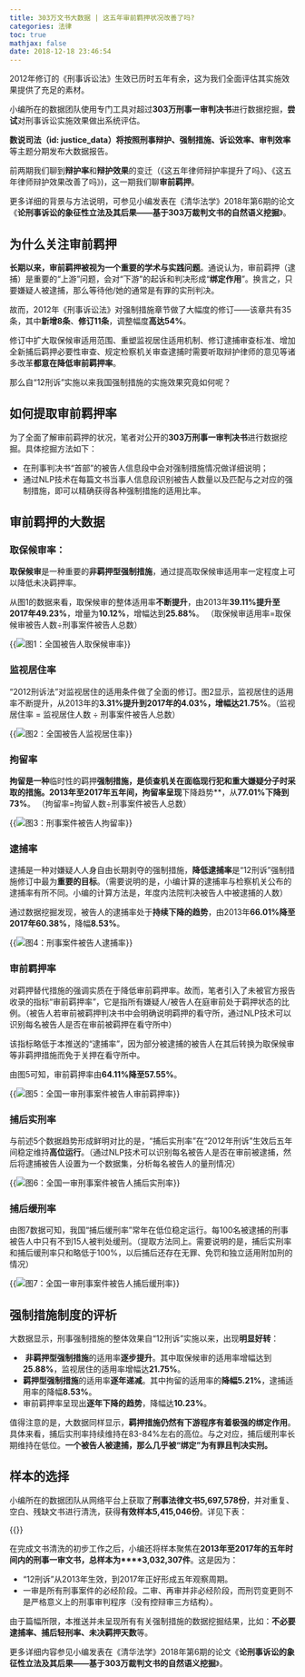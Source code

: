 ```yaml
---
title: 303万文书大数据 | 这五年审前羁押状况改善了吗?
categories: 法律
toc: true
mathjax: false
date: 2018-12-18 23:46:54
---
```

2012年修订的《刑事诉讼法》生效已历时五年有余，这为我们全面评估其实施效果提供了充足的素材。

小编所在的数据团队使用专门工具对超过**303万刑事一审判决书**进行数据挖掘，**尝试**对刑事诉讼实施效果做出系统评估。

**数说司法（id: justice_data）**将按照**刑事辩护、强制措施、诉讼效率、审判效率**等主题分期发布大数据报告。

前两期我们聊到**辩护率**和**辩护效果**的变迁（《这五年律师辩护率提升了吗》、《这五年律师辩护效果改善了吗》)，这一期我们聊**审前羁押**。

更多详细的背景与方法说明，可参见小编发表在《清华法学》2018年第6期的论文《**论刑事诉讼的象征性立法及其后果——基于303万裁判文书的自然语义挖掘**》。

## 为什么关注审前羁押

**长期以来，审前羁押被视为一个重要的学术与实践问题**。通说认为，审前羁押（逮捕）是重要的“上游”问题，会对“下游”的起诉和判决形成“**绑定作用**”。换言之，只要嫌疑人被逮捕，那么等待他/她的通常是有罪的实刑判决。

故而，2012年《刑事诉讼法》对强制措施章节做了大幅度的修订——该章共有35条，其中**新增8条**、**修订11条**，调整幅度**高达54%**。

修订中扩大取保候审适用范围、重塑监视居住适用机制、修订逮捕审查标准、增加全新捕后羁押必要性审查、规定检察机关审查逮捕时需要听取辩护律师的意见等诸多改革**都意在降低审前羁押率**。

那么自“12刑诉”实施以来我国强制措施的实施效果究竟如何呢？

## 如何提取审前羁押率

为了全面了解审前羁押的状况，笔者对公开的**303万刑事一审判决书**进行数据挖掘。具体挖掘方法如下：

*   在刑事判决书“首部”的被告人信息段中会对强制措施情况做详细说明；
*   通过NLP技术在每篇文书当事人信息段识别被告人数量以及匹配与之对应的强制措施，即可以精确获得各种强制措施的适用比率。

## 审前羁押的大数据

### 取保候审率：

**取保候审**是一种重要的**非羁押型强制措施**，通过提高取保候审适用率一定程度上可以降低未决羁押率。

从图1的数据来看，取保候审的整体适用率**不断提升**，由2013年**39.11%**提升至2017年**49.23%**，增量为**10.12%**，增幅达到**25.88%**。 （取保候审适用率=取保候审被告人数÷刑事案件被告人总数）

{{<img src="https://ian2.oss-cn-hangzhou.aliyuncs.com/2018-12-18-155010.jpg" alt="图1：全国被告人取保候审率">}}

### 监视居住率

“2012刑诉法”对监视居住的适用条件做了全面的修订。图2显示，监视居住的适用率不断提升，从2013年的**3.31%**提升到2017年的**4.03%，**增幅达**21.75%**。（监视居住率 = 监视居住人数 ÷ 刑事案件被告人总数）

{{<img src="https://ian2.oss-cn-hangzhou.aliyuncs.com/2018-12-18-155032.jpg" alt="图2：全国被告人监视居住率">}}

### 拘留率

**拘留是一种**临时性的羁押**强制措施，是侦查机关在面临现行犯和重大嫌疑分子时采取的措施。2013年至2017年五年间，拘留率呈现**下降趋势**，从**77.01%**下降到**73%**。 （拘留率=拘留人数÷刑事案件被告人总数）

{{<img src="https://ian2.oss-cn-hangzhou.aliyuncs.com/2018-12-18-155043.jpg" alt="图3：刑事案件被告人拘留率">}}

### 逮捕率

逮捕是一种对嫌疑人人身自由长期剥夺的强制措施，**降低逮捕率**是“12刑诉”强制措施修订中最为**重要的目标**。（需要说明的是，小编计算的逮捕率与检察机关公布的逮捕率有所不同。小编的计算方法是，年度内法院判决被告人中被逮捕的人数）

通过数据挖掘发现，被告人的逮捕率处于**持续下降的趋势**，由2013年**66.01%**降至2017年**60.38%**，降幅**8.53%**。

{{<img src="https://ian2.oss-cn-hangzhou.aliyuncs.com/2018-12-18-155058.jpg" alt="图4：刑事案件被告人逮捕率">}}

### 审前羁押率

对羁押替代措施的强调实质在于降低审前羁押率。故而，笔者引入了未被官方报告收录的指标“审前羁押率”，它是指所有嫌疑人/被告人在庭审前处于羁押状态的比例。（被告人若审前被羁押判决书中会明确说明羁押的看守所，通过NLP技术可以识别每名被告人是否在审前被羁押在看守所中）

该指标略低于本推送的“逮捕率”，因为部分被逮捕的被告人在其后转换为取保候审等非羁押措施而免于关押在看守所中。

由图5可知，审前羁押率由**64.11%**降至**57.55%**。

{{<img src="https://ian2.oss-cn-hangzhou.aliyuncs.com/2018-12-18-155156.jpg" alt="图5：全国一审刑事案件被告人审前羁押率">}}

### 捕后实刑率

与前述5个数据趋势形成鲜明对比的是，“捕后实刑率”在“2012年刑诉”生效后五年间稳定维持**高位运行**。（通过NLP技术可以识别每名被告人是否在审前被逮捕，然后将逮捕被告人设置为一个数据集，分析每名被告人的量刑情况）

{{<img src="https://ian2.oss-cn-hangzhou.aliyuncs.com/2018-12-18-155212.jpg" alt="图6：全国一审刑事案件被告人捕后实刑率">}}

### 捕后缓刑率

由图7数据可知，我国“捕后缓刑率”常年在低位稳定运行。每100名被逮捕的刑事被告人中只有不到15人被判处缓刑。（提取方法同上。需要说明的是，捕后实刑率和捕后缓刑率只和略低于100%，以后捕后还存在无罪、免罚和独立适用附加刑的情况）

{{<img src="https://ian2.oss-cn-hangzhou.aliyuncs.com/2018-12-18-155230.jpg" alt="图7：全国一审刑事案件被告人捕后缓刑率">}}

## 强制措施制度的评析

大数据显示，刑事强制措施的整体效果自“12刑诉”实施以来，出现**明显好转**：

*    **非羁押型强制措施**的适用率**逐步提升**。其中取保候审的适用率增幅达到**25.88%**，监视居住的适用率增幅达**21.75%**。
*   **羁押型强制措施**的适用率**逐年递减**。其中拘留的适用率的**降幅5.21%**，逮捕适用率的降幅**8.53%**。
*   审前羁押率呈现出**逐年下降的趋势**，降幅达**10.23%**。

值得注意的是，大数据同样显示，**羁押措施仍然有下游程序有着极强的绑定作用**。具体来看，捕后实刑率持续维持在83-84%左右的高位。与之对应，捕后缓刑率长期维持在低位。**一个被告人被逮捕，那么几乎被“绑定”为有罪且判决实刑。**

## 样本的选择

小编所在的数据团队从网络平台上获取了**刑事法律文书5,697,578份**，并对重复、空白、残缺文书进行清洗，获得**有效样本5,415,046份**。详见下表：

{{<img src="https://ian2.oss-cn-hangzhou.aliyuncs.com/2018-12-18-155337.jpg" alt="">}}

在完成文书清洗的初步工作之后，小编还将样本聚焦在**2013年至2017年的五年时间内的刑事一审文书，总样本为****3,032,307件**。这是因为：

*   “12刑诉”从2013年生效，到2017年正好形成五年观察周期。
*   一审是所有刑事案件的必经阶段。二审、再审并非必经阶段，而刑罚变更则不是严格意义上的刑事审判程序（没有控辩审三方结构）。

由于篇幅所限，本推送并未呈现所有有关强制措施的数据挖掘结果，比如：**不必要逮捕率、捕后轻刑率、未决羁押天数**等。

更多详细内容参见小编发表在《清华法学》2018年第6期的论文《**论刑事诉讼的象征性立法及其后果——基于303万裁判文书的自然语义挖掘**》。
